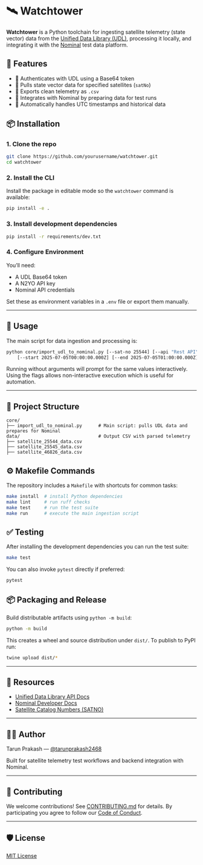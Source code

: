 # 🛰️ Watchtower

**Watchtower** is a Python toolchain for ingesting satellite telemetry (state vector) data from the [Unified Data Library (UDL)](https://unifieddatalibrary.com), processing it locally, and integrating it with the [Nominal](https://docs.nominal.io) test data platform.

## 🚀 Features

- 🔐 Authenticates with UDL using a Base64 token
- 📡 Pulls state vector data for specified satellites (`satNo`)
- 📁 Exports clean telemetry as `.csv`
- 🔗 Integrates with Nominal by preparing data for test runs
- 📅 Automatically handles UTC timestamps and historical data

## 📦 Installation

### 1. Clone the repo

```bash
git clone https://github.com/yourusername/watchtower.git
cd watchtower
```

### 2. Install the CLI

Install the package in editable mode so the `watchtower` command is available:

```bash
pip install -e .
```
### 3. Install development dependencies

```bash
pip install -r requirements/dev.txt
```

### 4. Configure Environment

You’ll need:

- A UDL Base64 token
- A N2YO API key
- Nominal API credentials

Set these as environment variables in a `.env` file or export them manually.

---

## 🚀 Usage

The main script for data ingestion and processing is:

```bash
python core/import_udl_to_nominal.py [--sat-no 25544] [--api "Rest API"] \
    [--start 2025-07-05T00:00:00.000Z] [--end 2025-07-05T01:00:00.000Z]
```

Running without arguments will prompt for the same values interactively. Using the flags allows non-interactive execution which is useful for automation.

---

## 📂 Project Structure

```
core/
├── import_udl_to_nominal.py      # Main script: pulls UDL data and prepares for Nominal
data/                             # Output CSV with parsed telemetry
├── satellite_25544_data.csv
├── satellite_25545_data.csv
├── satellite_46826_data.csv
```

## ⚙️ Makefile Commands

The repository includes a `Makefile` with shortcuts for common tasks:

```bash
make install  # install Python dependencies
make lint     # run ruff checks
make test     # run the test suite
make run      # execute the main ingestion script
```

## ✅ Testing

After installing the development dependencies you can run the test suite:

```bash
make test
```

You can also invoke `pytest` directly if preferred:

```bash
pytest
```

## 📦 Packaging and Release

Build distributable artifacts using `python -m build`:

```bash
python -m build
```

This creates a wheel and source distribution under `dist/`. To publish to PyPI run:

```bash
twine upload dist/*
```

---

## 📘 Resources

- [Unified Data Library API Docs](https://unifieddatalibrary.com/storefront)
- [Nominal Developer Docs](https://docs.nominal.io)
- [Satellite Catalog Numbers (SATNO)](https://www.n2yo.com/satellites/)

---

## 🧑‍💻 Author

Tarun Prakash — [@tarunprakash2468](https://github.com/tarunprakash2468)

Built for satellite telemetry test workflows and backend integration with Nominal.

---

## 🤝 Contributing

We welcome contributions! See [CONTRIBUTING.md](.github/CONTRIBUTING.md) for
details. By participating you agree to follow our
[Code of Conduct](.github/CODE_OF_CONDUCT.md).

---

## 🛡️ License

[MIT License](LICENSE)
